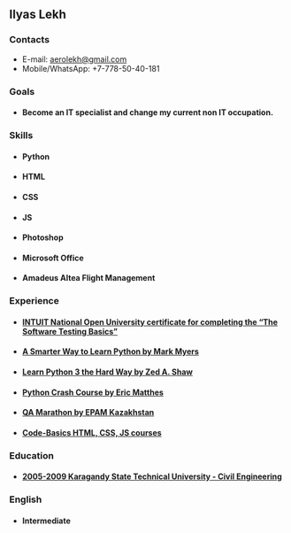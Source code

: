 ## Ilyas Lekh

### Contacts
* E-mail: aerolekh@gmail.com
* Mobile/WhatsApp: +7-778-50-40-181

### Goals
* #### Become an IT specialist and change my current non IT occupation. 

### Skills
* #### Python
* #### HTML
* #### CSS
* #### JS
* #### Photoshop
* #### Microsoft Office
* #### Amadeus Altea Flight Management

### Experience
* #### [INTUIT National Open University certificate for completing the “The Software Testing Basics”](https://www.intuit.ru/studies/courses/48/48/info)
* #### [A Smarter Way to Learn Python by Mark Myers](https://www.amazon.com/Smarter-Way-Learn-Python-Remember/dp/1974431479)
* #### [Learn Python 3 the Hard Way by Zed A. Shaw](https://www.amazon.com/Learn-Python-Hard-Way-Introduction/dp/0134692888/ref=pd_lpo_14_t_0/143-0397301-0509267?_encoding=UTF8&pd_rd_i=0134692888&pd_rd_r=c1de2386-4e8f-401c-bedb-93caad0c5a22&pd_rd_w=vq4lH&pd_rd_wg=73nUE&pf_rd_p=7b36d496-f366-4631-94d3-61b87b52511b&pf_rd_r=096A9PQ97HMYB2G3FF3T&psc=1&refRID=096A9PQ97HMYB2G3FF3T)
* #### [Python Crash Course by Eric Matthes](https://www.amazon.com/Python-Crash-Course-Hands-Project-Based/dp/1593276036)
* #### [QA Marathon by EPAM Kazakhstan](https://community-z.com/events/qamarathon/obshie-rezultaty)
* #### [Code-Basics HTML, CSS, JS courses](https://ru.code-basics.com)

### Education

* #### [2005-2009 Karagandy State Technical University -  Civil Engineering](https://www.kstu.kz/?lang=en)

### English

* #### Intermediate 



